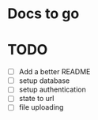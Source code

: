 # Docs to go

# TODO

- [ ] Add a better README
- [ ] setup database
- [ ] setup authentication
- [ ] state to url
- [ ] file uploading
